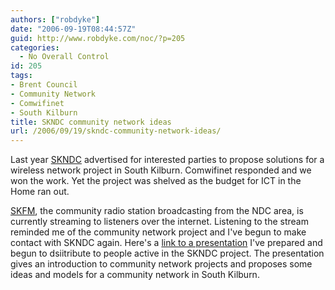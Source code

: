 ```yaml
---
authors: ["robdyke"]
date: "2006-09-19T08:44:57Z"
guid: http://www.robdyke.com/noc/?p=205
categories:
  - No Overall Control
id: 205
tags:
- Brent Council
- Community Network
- Comwifinet
- South Kilburn
title: SKNDC community network ideas
url: /2006/09/19/skndc-community-network-ideas/
---
```

Last year [SKNDC](http://www.skndc.net/) advertised for interested parties to propose solutions for a wireless network project in South Kilburn. Comwifinet responded and we won the work. Yet the project was shelved as the budget for ICT in the Home ran out.

[SKFM](http://www.skfm.org.uk/), the community radio station broadcasting from the NDC area, is currently streaming to listeners over the internet. Listening to the stream reminded me of the community network project and I've begun to make contact with SKNDC again. Here's a [link to a presentation](http://open.comwifinet.com/projects/skndc/cwn_presentation_v1.html) I've prepared and begun to dsiitribute to people active in the SKNDC project. The presentation gives an introduction to community network projects and proposes some ideas and models for a community network in South Kilburn.